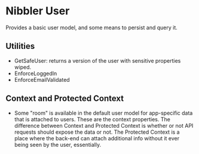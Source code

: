 # Nibbler User

Provides a basic user model, and some means to persist and query it.

## Utilities

- GetSafeUser: returns a version of the user with sensitive properties wiped.
- EnforceLoggedIn
- EnforceEmailValidated

## Context and Protected Context

- Some "room" is available in the default user model for app-specific data that
is attached to users.  These are the context properties.  The difference between Context
and Protected Context is whether or not API requests should expose the data or not.  The
Protected Context is a place where the back-end can attach additional info without it ever
being seen by the user, essentially.

